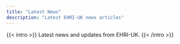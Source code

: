 ```yaml
---
title: "Latest News"
description: "Latest EHRI-UK news articles"
---
```


{{< intro >}}
Latest news and updates from EHRI-UK.
{{< /intro >}}
